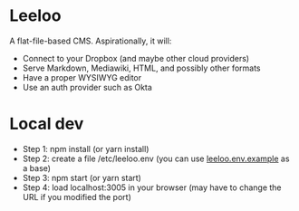 # Leeloo

A flat-file-based CMS. Aspirationally, it will:
+ Connect to your Dropbox (and maybe other cloud providers)
+ Serve Markdown, Mediawiki, HTML, and possibly other formats
+ Have a proper WYSIWYG editor
+ Use an auth provider such as Okta


# Local dev
+ Step 1: npm install (or yarn install)
+ Step 2: create a file /etc/leeloo.env (you can use [leeloo.env.example](./leeloo.env.example) as a base)
+ Step 3: npm start (or yarn start)
+ Step 4: load localhost:3005 in your browser (may have to change the URL if you modified the port)